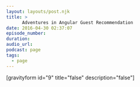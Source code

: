 ```yaml
---
layout: layouts/post.njk
title: >
      Adventures in Angular Guest Recommendation
date: 2016-04-30 02:37:07
episode_number: 
duration: 
audio_url: 
podcast: page
tags: 
  - page
---
```


[gravityform id="9" title="false" description="false"]


